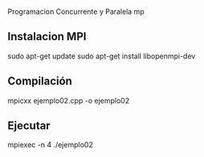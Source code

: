 Programacion Concurrente y Paralela
mp

## Instalacion MPI

sudo apt-get update
sudo apt-get install libopenmpi-dev

## Compilación

mpicxx ejemplo02.cpp -o ejemplo02

## Ejecutar

mpiexec -n 4 ./ejemplo02
